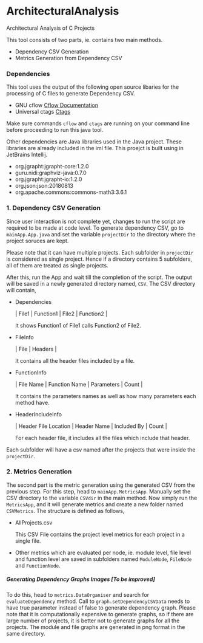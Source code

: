 # ArchitecturalAnalysis
Architectural Analysis of C Projects

This tool consists of two parts, ie. contains two main methods.
* Dependency CSV Generation
* Metrics Generation from Dependency CSV

### Dependencies

This tool uses the output of the following open source libaries 
for the processing of C files to generate Dependency CSV.
* GNU cflow [Cflow Documentation](https://www.gnu.org/software/cflow)
* Universal ctags [Ctags](https://ctags.io/)

Make sure commands `cflow` and `ctags` are running on your command line 
before proceeding to run this java tool.

Other dependencies are Java libraries used in the Java project. These
libraries are already included in the iml file. This proejct is built using 
in JetBrains Intellij.
* org.jgrapht:jgrapht-core:1.2.0
* guru.nidi:graphviz-java:0.7.0
* org.jgrapht:jgrapht-io:1.2.0
* org.json:json:20180813
* org.apache.commons:commons-math3:3.6.1

### 1. Dependency CSV Generation

Since user interaction is not complete yet, changes to run the script
are required to be made at code level. 
To generate dependency CSV, go to `mainApp.App.java` and set the variable 
``projectDir`` to the directory where the project soruces are kept.

Please note that it can have multiple projects. Each subfolder in ``projectDir``
is considered as single project.
Hence if a directory contains 5 subfolders, all of them are treated as single 
projects.

After this, run the App and wait till the completion of the script.
The output will be saved in a newly generated directory named, ``CSV``.
The CSV directory will contain, 
* Dependencies

    | File1  | Function1 | File2 | Function2 |

    It shows Function1 of File1 calls Function2 of File2.

* FileInfo

    | File  | Headers |

    It contains all the header files included by a file.

* FunctionInfo

    | File Name | Function Name | Parameters | Count |

    It contains the parameters names as well as how many parameters each method have.

* HeaderIncludeInfo

    | Header File Location | Header Name | Included By | Count |

    For each header file, it includes all the files which include that header.

Each subfolder will have a csv named after the projects that were inside the  ``projectDir``.


### 2. Metrics Generation

The second part is the metric generation using the generated CSV from the previous step.
For this step, head to `mainApp.MetricsApp`. Manually set the CSV directory to the variable `CSVdir`
in the main method. Now simply run the `MetricsApp`, and it will generate metrics and create a new folder named
`CSVMetrics`. The structure is defined as follows,
* AllProjects.csv

    This CSV File contains the project level metrics for each project in a single file. 

* Other metrics which are evaluated per node, ie. module level, file level and function level are saved in
subfolders named `ModuleNode`, `FileNode` and `FunctionNode`.

##### Generating Dependency Graphs Images [To be improved]

To do this, head to `metrics.DataOrganiser` and search for `evaluateDependency` method.
Call to ```graph.setDependencyCSVData``` needs to have true parameter instead of 
false to generate dependency graph. Please note that it is computationally expensive to 
generate graphs, so if there are large number of projects, it is better not to generate graphs for all 
the projects.
The module and file graphs are generated in png format in the same directory.
